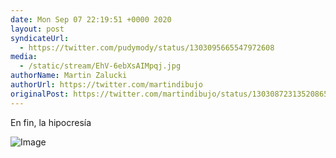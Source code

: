 ```yaml
---
date: Mon Sep 07 22:19:51 +0000 2020
layout: post
syndicateUrl:
  - https://twitter.com/pudymody/status/1303095665547972608
media:
  - /static/stream/EhV-6ebXsAIMpqj.jpg
authorName: Martin Zalucki
authorUrl: https://twitter.com/martindibujo
originalPost: https://twitter.com/martindibujo/status/1303087231352086535
---
```

En fin, la hipocresía 

![Image](/static/stream/EhV-6ebXsAIMpqj.jpg)